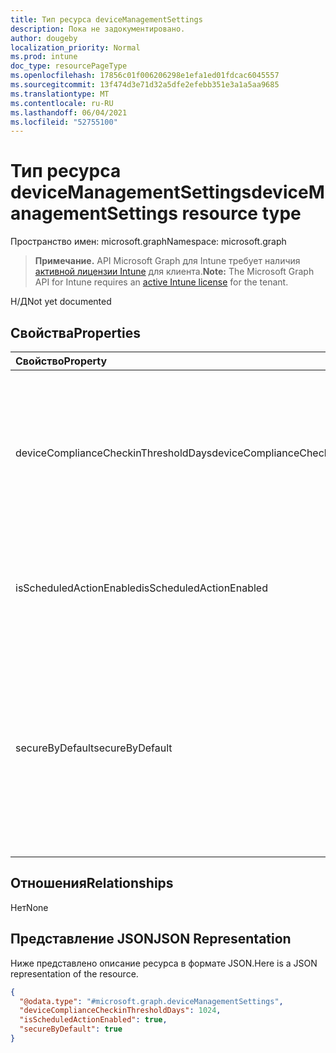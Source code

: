 ```yaml
---
title: Тип ресурса deviceManagementSettings
description: Пока не задокументировано.
author: dougeby
localization_priority: Normal
ms.prod: intune
doc_type: resourcePageType
ms.openlocfilehash: 17856c01f006206298e1efa1ed01fdcac6045557
ms.sourcegitcommit: 13f474d3e71d32a5dfe2efebb351e3a1a5aa9685
ms.translationtype: MT
ms.contentlocale: ru-RU
ms.lasthandoff: 06/04/2021
ms.locfileid: "52755100"
---
```

# <a name="devicemanagementsettings-resource-type"></a><span data-ttu-id="c0b52-103">Тип ресурса deviceManagementSettings</span><span class="sxs-lookup"><span data-stu-id="c0b52-103">deviceManagementSettings resource type</span></span>

<span data-ttu-id="c0b52-104">Пространство имен: microsoft.graph</span><span class="sxs-lookup"><span data-stu-id="c0b52-104">Namespace: microsoft.graph</span></span>

> <span data-ttu-id="c0b52-105">**Примечание.** API Microsoft Graph для Intune требует наличия [активной лицензии Intune](https://go.microsoft.com/fwlink/?linkid=839381) для клиента.</span><span class="sxs-lookup"><span data-stu-id="c0b52-105">**Note:** The Microsoft Graph API for Intune requires an [active Intune license](https://go.microsoft.com/fwlink/?linkid=839381) for the tenant.</span></span>

<span data-ttu-id="c0b52-106">Н/Д</span><span class="sxs-lookup"><span data-stu-id="c0b52-106">Not yet documented</span></span>

## <a name="properties"></a><span data-ttu-id="c0b52-107">Свойства</span><span class="sxs-lookup"><span data-stu-id="c0b52-107">Properties</span></span>
|<span data-ttu-id="c0b52-108">Свойство</span><span class="sxs-lookup"><span data-stu-id="c0b52-108">Property</span></span>|<span data-ttu-id="c0b52-109">Тип</span><span class="sxs-lookup"><span data-stu-id="c0b52-109">Type</span></span>|<span data-ttu-id="c0b52-110">Описание</span><span class="sxs-lookup"><span data-stu-id="c0b52-110">Description</span></span>|
|:---|:---|:---|
|<span data-ttu-id="c0b52-111">deviceComplianceCheckinThresholdDays</span><span class="sxs-lookup"><span data-stu-id="c0b52-111">deviceComplianceCheckinThresholdDays</span></span>|<span data-ttu-id="c0b52-112">Int32</span><span class="sxs-lookup"><span data-stu-id="c0b52-112">Int32</span></span>|<span data-ttu-id="c0b52-113">Количество дней, в течение которых устройство может считаться соответствующим требованиям, несмотря на отсутствие записей после изменения.</span><span class="sxs-lookup"><span data-stu-id="c0b52-113">The number of days a device is allowed to go without checking in to remain compliant.</span></span>|
|<span data-ttu-id="c0b52-114">isScheduledActionEnabled</span><span class="sxs-lookup"><span data-stu-id="c0b52-114">isScheduledActionEnabled</span></span>|<span data-ttu-id="c0b52-115">Boolean</span><span class="sxs-lookup"><span data-stu-id="c0b52-115">Boolean</span></span>|<span data-ttu-id="c0b52-116">Включена ли функция для запланированного действия для правила.</span><span class="sxs-lookup"><span data-stu-id="c0b52-116">Is feature enabled or not for scheduled action for rule.</span></span>|
|<span data-ttu-id="c0b52-117">secureByDefault</span><span class="sxs-lookup"><span data-stu-id="c0b52-117">secureByDefault</span></span>|<span data-ttu-id="c0b52-118">Boolean</span><span class="sxs-lookup"><span data-stu-id="c0b52-118">Boolean</span></span>|<span data-ttu-id="c0b52-119">Устройство считается несоответствующим требованиям, если для данного свойства установлено значение true, но не выбраны целевые политики соответствия требованиям.</span><span class="sxs-lookup"><span data-stu-id="c0b52-119">Device should be noncompliant when there is no compliance policy targeted when this is true</span></span>|

## <a name="relationships"></a><span data-ttu-id="c0b52-120">Отношения</span><span class="sxs-lookup"><span data-stu-id="c0b52-120">Relationships</span></span>
<span data-ttu-id="c0b52-121">Нет</span><span class="sxs-lookup"><span data-stu-id="c0b52-121">None</span></span>

## <a name="json-representation"></a><span data-ttu-id="c0b52-122">Представление JSON</span><span class="sxs-lookup"><span data-stu-id="c0b52-122">JSON Representation</span></span>
<span data-ttu-id="c0b52-123">Ниже представлено описание ресурса в формате JSON.</span><span class="sxs-lookup"><span data-stu-id="c0b52-123">Here is a JSON representation of the resource.</span></span>
<!-- {
  "blockType": "resource",
  "@odata.type": "microsoft.graph.deviceManagementSettings"
}
-->
``` json
{
  "@odata.type": "#microsoft.graph.deviceManagementSettings",
  "deviceComplianceCheckinThresholdDays": 1024,
  "isScheduledActionEnabled": true,
  "secureByDefault": true
}
```




